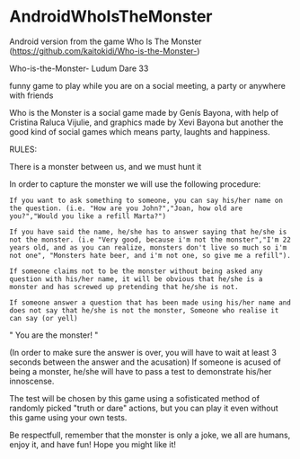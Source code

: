 # AndroidWhoIsTheMonster
Android version from the game Who Is The Monster (https://github.com/kaitokidi/Who-is-the-Monster-)

Who-is-the-Monster- Ludum Dare 33

funny game to play while you are on a social meeting, a party or anywhere with friends

Who is the Monster is a social game made by Genís Bayona, with help of Cristina Raluca Vijulie, and graphics made by Xevi Bayona but another the good kind of social games which means party, laughts and happiness.

RULES:

There is a monster between us, and we must hunt it

In order to capture the monster we will use the following procedure:

    If you want to ask something to someone, you can say his/her name on the question. (i.e. "How are you John?","Joan, how old are you?","Would you like a refill Marta?")

    If you have said the name, he/she has to answer saying that he/she is not the monster. (i.e "Very good, because i'm not the monster","I'm 22 years old, and as you can realize, monsters don't live so much so i'm not one", "Monsters hate beer, and i'm not one, so give me a refill").

    If someone claims not to be the monster without being asked any question with his/her name, it will be obvious that he/she is a monster and has screwed up pretending that he/she is not.

    If someone answer a question that has been made using his/her name and does not say that he/she is not the monster, Someone who realise it can say (or yell)

" You are the monster! "

(In order to make sure the answer is over, you will have to wait at least 3 seconds between the answer and the acusation) If someone is acused of being a monster, he/she will have to pass a test to demonstrate his/her innoscense.

The test will be chosen by this game using a sofisticated method of randomly picked "truth or dare" actions, but you can play it even without this game using your own tests.

Be respectfull, remember that the monster is only a joke, we all are humans, enjoy it, and have fun! Hope you might like it!

